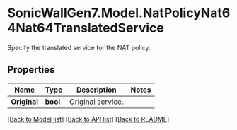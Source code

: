 # SonicWallGen7.Model.NatPolicyNat64Nat64TranslatedService
Specify the translated service for the NAT policy.

## Properties

Name | Type | Description | Notes
------------ | ------------- | ------------- | -------------
**Original** | **bool** | Original service. | 

[[Back to Model list]](../README.md#documentation-for-models) [[Back to API list]](../README.md#documentation-for-api-endpoints) [[Back to README]](../README.md)

